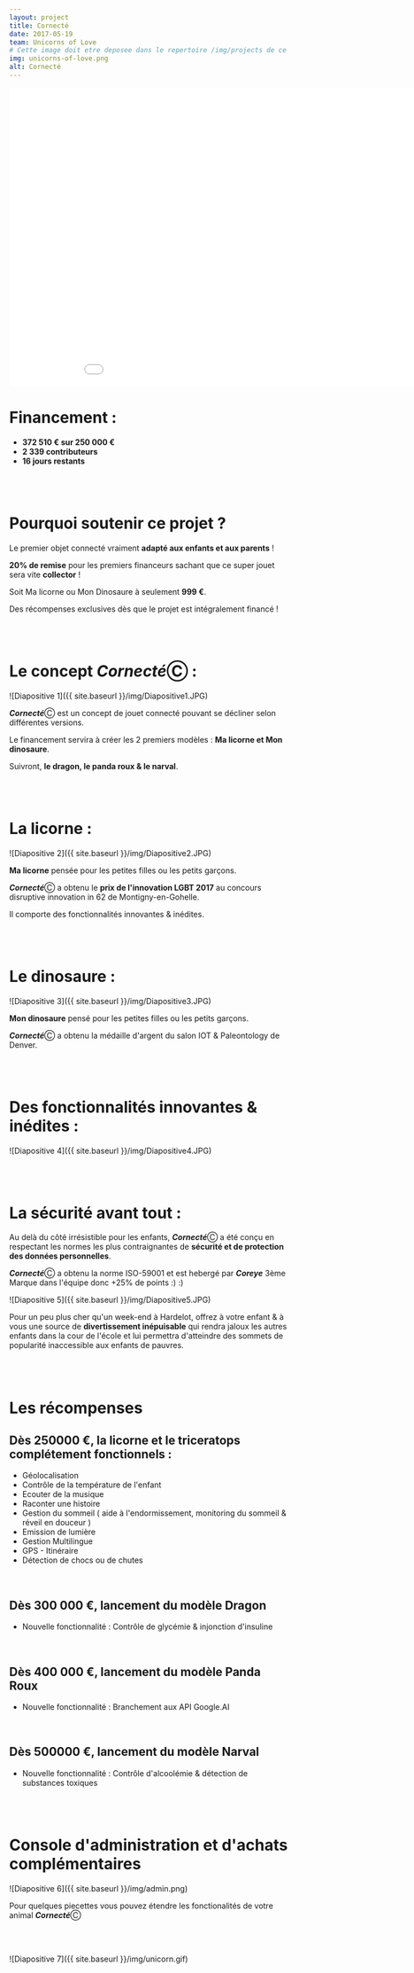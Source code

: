 ```yaml
---
layout: project
title: Cornecté
date: 2017-05-19
team: Unicorns of Love
# Cette image doit etre deposee dans le repertoire /img/projects de ce site.
img: unicorns-of-love.png
alt: Cornecté
---
```



<div class="embed-responsive embed-responsive-16by9">
    <iframe class="embed-responsive-item" src="//rejethons.libcast.com/widget/unicorns_of_love-mp4" class="libcast_player" width="960" height="540" frameborder="0" scrolling="no" allowfullscreen align="center"></iframe>
</div>

# Financement :

* **372 510 € sur 250 000 €**
* **2 339 contributeurs**
* **16 jours restants**


<br>
<br>

# Pourquoi soutenir ce projet ?

Le premier objet connecté vraiment **adapté aux enfants et aux parents** !

**20% de remise** pour les premiers financeurs sachant que ce super jouet sera vite **collector** !

Soit Ma licorne ou Mon Dinosaure à seulement **999 €**.

Des récompenses exclusives dès que le projet est intégralement financé !

<br>
<br>

# Le concept ***Cornecté***&#9400; :

![Diapositive 1]({{ site.baseurl }}/img/Diapositive1.JPG)


 ***Cornecté***&#9400; est un concept de jouet connecté pouvant se décliner selon différentes versions.
 
 Le financement servira à créer les 2 premiers modèles : **Ma licorne et Mon dinosaure**.
 
 Suivront, **le dragon, le panda roux & le narval**.

<br>
<br>

# La licorne :

![Diapositive 2]({{ site.baseurl }}/img/Diapositive2.JPG)


**Ma licorne** pensée pour les petites filles ou les petits garçons.

***Cornecté***&#9400; a obtenu le **prix de l'innovation LGBT 2017** au concours disruptive innovation in 62 de Montigny-en-Gohelle.

Il comporte des fonctionnalités innovantes & inédites.

<br>
<br>

# Le dinosaure :

![Diapositive 3]({{ site.baseurl }}/img/Diapositive3.JPG)


**Mon dinosaure** pensé pour les petites filles ou les petits garçons.

***Cornecté***&#9400; a obtenu la médaille d'argent du salon IOT & Paleontology de Denver.

<br>
<br>

# Des fonctionnalités innovantes & inédites :

![Diapositive 4]({{ site.baseurl }}/img/Diapositive4.JPG)

<br>
<br>

# La sécurité avant tout :

Au delà du côté irrésistible pour les enfants, ***Cornecté***&#9400; a été conçu en respectant les normes les plus contraignantes de **sécurité et de protection des données personnelles**. 

***Cornecté***&#9400; a obtenu la norme ISO-59001 et est hebergé par ***Coreye*** 
3ème Marque dans l'équipe donc +25% de points :) :)

![Diapositive 5]({{ site.baseurl }}/img/Diapositive5.JPG)


Pour un peu plus cher qu'un week-end à Hardelot, offrez à votre enfant & à vous une source de **divertissement inépuisable** qui rendra jaloux les autres enfants dans la cour de l'école et lui permettra d'atteindre des sommets de popularité inaccessible aux enfants de pauvres.

<br>
<br>

# Les récompenses

## Dès 250000 €, la licorne et le triceratops complétement fonctionnels :

* Géolocalisation
* Contrôle de la température de l'enfant 
* Ecouter de la musique
* Raconter une histoire
* Gestion du sommeil ( aide à l'endormissement, monitoring du sommeil & réveil en douceur )
* Emission de lumière 
* Gestion Multilingue
* GPS - Itinéraire
* Détection de chocs ou de chutes

<br>

## Dès 300 000 €, lancement du modèle Dragon

* Nouvelle fonctionnalité : Contrôle de glycémie & injonction d'insuline

<br>

## Dès 400 000 €, lancement du modèle Panda Roux

* Nouvelle fonctionnalité : Branchement aux API Google.AI

<br>

## Dès 500000 €, lancement du modèle Narval

* Nouvelle fonctionnalité : Contrôle d'alcoolémie & détection de substances toxiques

<br>
<br>

# Console d'administration et d'achats complémentaires

![Diapositive 6]({{ site.baseurl }}/img/admin.png)

Pour quelques piecettes vous pouvez étendre les fonctionalités de votre animal ***Cornecté***&#9400;

<br>
<br>


![Diapositive 7]({{ site.baseurl }}/img/unicorn.gif)
